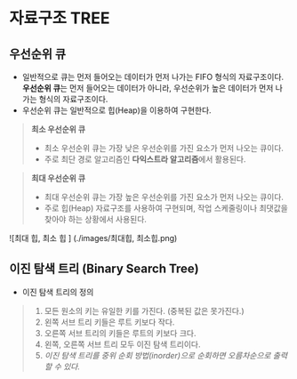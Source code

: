 # 자료구조 TREE
## 우선순위 큐
* 일반적으로 큐는 먼저 들어오는 데이터가 먼저 나가는 FIFO 형식의 자료구조이다. <br>
**우선순위 큐**는 먼저 들어오는 데이터가 아니라, 우선순위가 높은 데이터가 먼저 나가는 형식의 자료구조이다. 
* 우선순위 큐는 일반적으로 힙(Heap)을 이용하여 구현한다. 
> **최소 우선순위 큐**
>* 최소 우선순위 큐는 가장 낮은 우선순위를 가진 요소가 먼저 나오는 큐이다.
>* 주로 최단 경로 알고리즘인 **다익스트라 알고리즘**에서 활용된다. 

> **최대 우선순위 큐**
>* 최대 우선순위 큐는 가장 높은 우선순위를 가진 요소가 먼저 나오는 큐이다.
>* 주로 힙(Heap) 자료구조를 사용하여 구현되며, 작업 스케줄링이나 최댓값을 찾아야 하는 상황에서 사용된다. 

![최대 힙, 최소 힙 ] (./images/최대힙, 최소힙.png)
## 이진 탐색 트리 (Binary Search Tree)

* 이진 탐색 트리의 정의 <br>
> 1. 모든 원소의 키는 유일한 키를 가진다. (중복된 값은 못가진다.)
> 2. 왼쪽 서브 트리 키들은 루트 키보다 작다.
> 3. 오른쪽 서브 트리의 키들은 루트의 키보다 크다.
> 4. 왼쪽, 오른쪽 서브 트리 모두 이진 탐색 트리이다.
> 5. *이진 탐색 트리를 중위 순회 방법(inorder)으로 순회하면 오름차순으로 출력할 수 있다.*


